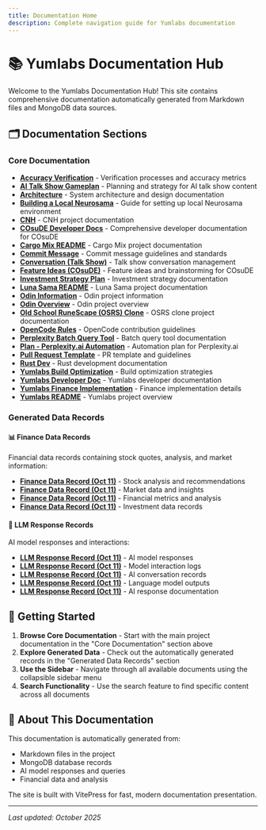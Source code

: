 ```yaml
---
title: Documentation Home
description: Complete navigation guide for Yumlabs documentation
---
```


# 📚 Yumlabs Documentation Hub

Welcome to the Yumlabs Documentation Hub! This site contains comprehensive documentation automatically generated from Markdown files and MongoDB data sources.

## 🗂️ Documentation Sections

### Core Documentation
- **[Accuracy Verification](/accuracy-verification)** - Verification processes and accuracy metrics
- **[AI Talk Show Gameplan](/ai-talk-show-gameplan)** - Planning and strategy for AI talk show content
- **[Architecture](/architecture)** - System architecture and design documentation
- **[Building a Local Neurosama](/building-local-neurosama)** - Guide for setting up local Neurosama environment
- **[CNH](/cnh)** - CNH project documentation
- **[COsuDE Developer Docs](/cosude-developer-docs)** - Comprehensive developer documentation for COsuDE
- **[Cargo Mix README](/cargo-mix-readme)** - Cargo Mix project documentation
- **[Commit Message](/commit-message)** - Commit message guidelines and standards
- **[Conversation (Talk Show)](/conversation-talk-show)** - Talk show conversation management
- **[Feature Ideas (COsuDE)](/feature-ideas-cosude)** - Feature ideas and brainstorming for COsuDE
- **[Investment Strategy Plan](/investment-strategy-plan)** - Investment strategy documentation
- **[Luna Sama README](/luna-sama-readme)** - Luna Sama project documentation
- **[Odin Information](/odin-information)** - Odin project information
- **[Odin Overview](/odin-overview)** - Odin project overview
- **[Old School RuneScape (OSRS) Clone](/osrs-clone)** - OSRS clone project documentation
- **[OpenCode Rules](/opencode-rules)** - OpenCode contribution guidelines
- **[Perplexity Batch Query Tool](/perplexity-batch-query-tool)** - Batch query tool documentation
- **[Plan - Perplexity.ai Automation](/plan.md-83)** - Automation plan for Perplexity.ai
- **[Pull Request Template](/pull-request-template)** - PR template and guidelines
- **[Rust Dev](/rust-dev)** - Rust development documentation
- **[Yumlabs Build Optimization](/yumlabs-build-optimization)** - Build optimization strategies
- **[Yumlabs Developer Doc](/yumlabs-developer-doc)** - Yumlabs developer documentation
- **[Yumlabs Finance Implementation](/yumlabs-finance-implementation)** - Finance implementation details
- **[Yumlabs README](/yumlabs-readme)** - Yumlabs project overview

### Generated Data Records

#### 📊 Finance Data Records
Financial data records containing stock quotes, analysis, and market information:
- **[Finance Data Record (Oct 11)](/finance_data_68e98dd5200413ad9c0dd1cb_20251011_121956)** - Stock analysis and recommendations
- **[Finance Data Record (Oct 11)](/finance_data_68e2cb2031308dd4d7cef05c_20251011_121956)** - Market data and insights
- **[Finance Data Record (Oct 11)](/finance_data_68e57c908f14cd7f4a6b816e_20251011_121956)** - Financial metrics and analysis
- **[Finance Data Record (Oct 11)](/finance_data_68e169c4b2cdbbf7865a8f8c_20251011_121956)** - Investment data records

#### 🤖 LLM Response Records
AI model responses and interactions:
- **[LLM Response Record (Oct 11)](/llm_response_68dd1f52292b8087b556615a_20251011_121956)** - AI model responses
- **[LLM Response Record (Oct 11)](/llm_response_68dd25bbe811cbe7f1cc5a7a_20251011_121956)** - Model interaction logs
- **[LLM Response Record (Oct 11)](/llm_response_68dd4b06ba9ce41648dba130_20251011_121956)** - AI conversation records
- **[LLM Response Record (Oct 11)](/llm_response_68dd4b11ba9ce41648dba132_20251011_121956)** - Language model outputs
- **[LLM Response Record (Oct 11)](/llm_response_68dd4bfe90a177dc0ad4c190_20251011_121956)** - AI response documentation

## 🚀 Getting Started

1. **Browse Core Documentation** - Start with the main project documentation in the "Core Documentation" section above
2. **Explore Generated Data** - Check out the automatically generated records in the "Generated Data Records" section
3. **Use the Sidebar** - Navigate through all available documents using the collapsible sidebar menu
4. **Search Functionality** - Use the search feature to find specific content across all documents

## 📖 About This Documentation

This documentation is automatically generated from:
- Markdown files in the project
- MongoDB database records
- AI model responses and queries
- Financial data and analysis

The site is built with VitePress for fast, modern documentation presentation.

---

*Last updated: October 2025*
